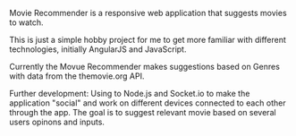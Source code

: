 Movie Recommender is a responsive web application that suggests movies to watch.

This is just a simple hobby project for me to get more familiar with different technologies, initially AngularJS and JavaScript.

Currently the Movue Recommender makes suggestions based on Genres with data from the themovie.org API.

Further development: Using to Node.js and Socket.io to make the application "social" and work on different devices connected to each other through the app. The goal is to suggest relevant movie based on several users opinons and inputs.
